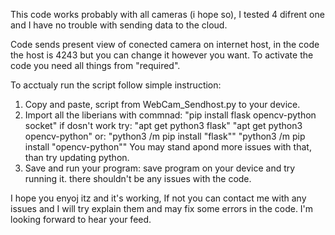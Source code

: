 This code works probably with all cameras (i hope so), I tested 4 difrent one and I have no trouble with sending data to the cloud.

Code sends present view of conected camera on internet host, in the code the host is 4243 but you can change it however you want.
To activate the code you need all things from "required".

To acctualy run the script follow simple instruction:
1. Copy and paste, script from WebCam_Sendhost.py to your device.
2. Import all the liberians with commnad:
   "pip install flask opencv-python socket"
   if dosn't work try:
   "apt get python3 flask"
   "apt get python3 opencv-python"
   or:
   "python3 /m pip install "flask""
   "python3 /m pip install "opencv-python""
You may stand apond more issues with that, than try updating python.
3. Save and run your program:
   save program on your device and try running it.
   there shouldn't be any issues with the code.

I hope you enyoj itz and it's working, If not you can contact me with any issues and I will try explain them and may fix some errors in the code. I'm looking forward to hear your feed.
